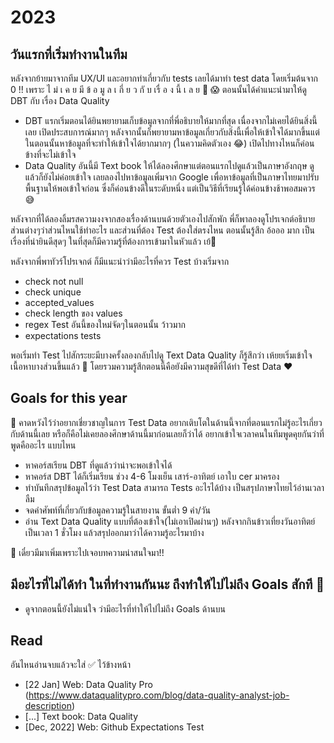# 2023

## วันแรกที่เริ่มทำงานในทีม

หลังจากย้ายมาจากทีม UX/UI และอยากทำเกี่ยวกับ tests เลยได้มาทำ test data โดยเริ่มต้นจาก 0 !! เพราะ ไ ม่ เ ค ย มี ข้ อ มู ล เ กี่ ย ว กั บ เรื่ อ ง นี้ เ ล ย 🥲 😱 ตอนนั้นได้คำแนะนำมาให้ดู DBT กับ เรื่อง Data Quality 
* DBT แรกเริ่มตอนได้ยินพยายามเก็บข้อมูลจากที่พี่อธิบายให้มากที่สุด เนื่องจากไม่เคยได้ยินสิ่งนี้เลย เปิดประสบการณ์มากๆ หลังจากนั้นก็พยายามหาข้อมูลเกี่ยวกับสิ่งนี้เพื่อให้เข้าใจได้มากขึ้นแต่ในตอนนั้นหาข้อมูลที่จะทำให้เข้าใจได้ยากมากๆ (ในความคิดตัวเอง 😂) เปิดไปทางไหนก็ค่อนข้างที่จะไม่เข้าใจ 
* Data Quality อันนี้มี Text book ให้ได้ลองศึกษาแต่ตอนแรกไปดูแล้วเป็นภาษาอังกฤษ ดูแล้วก็ยังไม่ค่อยเข้าใจ เลยลองไปหาข้อมูลเพิ่มจาก Google เพื่อหาข้อมูลที่เป็นภาษาไทยมาปรับพื้นฐานให้พอเข้าใจก่อน ซึ่งก็ค่อนข้างดีในระดับหนึ่ง แต่เป็นวิธีที่เรียนรู้ได้ค่อนข้างช้าพอสมควร 😅

หลังจากที่ได้ลองลิ้มรสความงงจากสองเรื่องด้านบนด้วยตัวเองไปสักพัก พี่ก็พาลองดูโปรเจกต์อธิบายส่วนต่างๆว่าส่วนไหนใช้ทำอะไร และส่วนที่ต้อง Test ต้องใส่ตรงไหน ตอนนั้นรู้สึก อ้อออ มาก เป็นเรื่องที่น่ายินดีสุดๆ ในที่สุดก็มีความรู้ที่ต้องการเข้ามาในหัวแล้ว เย้🎉

หลังจากพี่พาทัวร์โปรเจกต์ ก็มีแนะนำว่ามีอะไรที่ควร Test บ้างเริ่มจาก
* check not null
* check unique
* accepted_values
* check length ของ values
* regex Test อันนี้ของใหม่จัดๆในตอนนั้น ว้าวมาก
* expectations tests 

พอเริ่มทำ Test ไปสักระยะมีบางครั้งลองกลับไปดู Text Data Quality ก็รู้สึกว่า เห้ยยเริ่มเข้าใจเนื้อหาบางส่วนขึ้นแล้ว 🥳
โดยรวมความรู้สึกตอนนี้คือยังมีความสุขดีที่ได้ทำ Test Data ❤️

## Goals for this year

🌟 คาดหวังไว้ว่าอยากเชี่ยวชาญในการ Test Data อยากเติบโตในด้านนี้จากที่ตอนแรกไม่รู้อะไรเกี่ยวกับด้านนี้เลย หรือก็คือไม่เคยลองศึกษาด้านนี้มาก่อนเลยก็ว่าได้ อยากเข้าใจเวลาคนในทีมพูดคุยกันว่าที่พูดคืออะไร แบบไหน

* หาคอร์สเรียน DBT ที่ดูแล้วว่าน่าจะพอเข้าใจได้
* หาคอร์ส DBT ได้ก็เริ่มเรียน ช่วง 4-6 โมงเย็น เสาร์-อาทิตย์ เอาใบ cer มาครอง
* ทำบันทึกสรุปข้อมูลไว้ว่า Test Data สามารถ Tests อะไรได้บ้าง เป็นสรุปภาษาไทยไว้อ่านเวลาลืม
* จดคำศัพท์ที่เกี่ยวกับข้อมูลความรู้ในสายงาน ขั้นต่ำ 9 คำ/วัน 
* อ่าน Text Data Quality แบบที่ต้องเข้าใจ(ไม่เอาเปิดผ่านๆ) หลังจากกินข้าวเที่ยงวันอาทิตย์ เป็นเวลา 1 ชั่วโมง แล้วสรุปออกมาว่าได้ความรู้อะไรมาบ้าง

🌝 เดี๋ยวมีมาเพิ่มเพราะไปเจอบทความน่าสนใจมา!!

## มีอะไรที่ไม่ได้ทำ ในที่ทำงานกันนะ ถึงทำให้ไปไม่ถึง Goals สักที 🤔

* ดูจากตอนนี้ยังไม่แน่ใจ ว่ามีอะไรที่ทำให้ไปไม่ถึง Goals ด้านบน

## Read

อันไหนอ่านจบแล้วจะใส่ ✅ ไว้ข้างหน้า

* [22 Jan] Web: Data Quality Pro (https://www.dataqualitypro.com/blog/data-quality-analyst-job-description)
* [...] Text book: Data Quality
* [Dec, 2022] Web: Github Expectations Test

